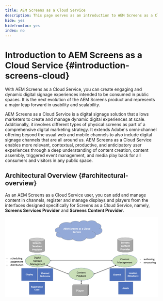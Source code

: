 ```yaml
---
title: AEM Screens as a Cloud Service
description: This page serves as an introduction to AEM Screens as a Cloud Service.
hide: yes
hidefromtoc: yes
index: no
---
```


# Introduction to AEM Screens as a Cloud Service {#introduction-screens-cloud}

With AEM Screens as a Cloud Service, you can create engaging and dynamic digital signage experiences intended to be consumed in public spaces. It is the next evolution of the AEM Screens product and represents a major leap forward in usability and scalability. 

AEM Screens as a Cloud Service is a digital signage solution that allows marketers to create and manage dynamic digital experiences at scale. Additionally, it involves different types of physical screens as part of a comprehensive digital marketing strategy. It extends Adobe's omni-channel offering beyond the usual web and mobile channels to also include digital signage channels that are all around us. AEM Screens as a Cloud Service enables more relevant, contextual, productive, and anticipatory user experiences through a deep understanding of content creation, content assembly, triggered event management, and media play back for all consumers and visitors in any public space.

## Architectural Overview {#architectural-overview}

As an AEM Screens as a Cloud Service user, you can add and manage content in channels, register and manage displays and players from the interfaces designed specifically for Screens as a Cloud Service, namely, **Screens Services Provider** and **Screens Content Provider**.

![image](/help/screens-cloud/assets/architecture-screenscloud.png)

